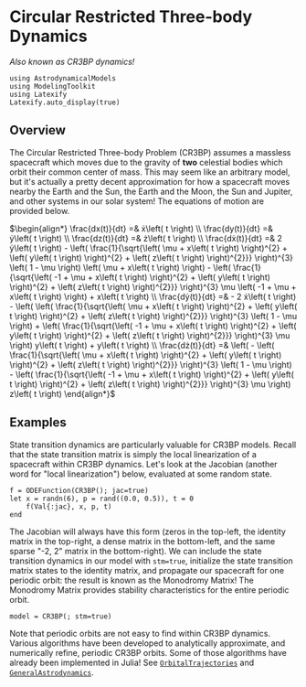 # Circular Restricted Three-body Dynamics
_Also known as CR3BP dynamics!_

```@setup main
using AstrodynamicalModels
using ModelingToolkit
using Latexify
Latexify.auto_display(true)
```

## Overview

The Circular Restricted Three-body Problem (CR3BP) assumes a massless spacecraft which moves
due to the gravity of __two__ celestial bodies which orbit their common center of mass.
This may seem like an arbitrary model, but it's actually a pretty decent approximation for how 
a spacecraft moves nearby the Earth and the Sun, the Earth and the Moon, the Sun and 
Jupiter, and other systems in our solar system! The equations of motion 
are provided below.

$\begin{align*}
\frac{dx(t)}{dt} =& ẋ\left( t \right) \\
\frac{dy(t)}{dt} =& ẏ\left( t \right) \\
\frac{dz(t)}{dt} =& ż\left( t \right) \\
\frac{dẋ(t)}{dt} =& 2 ẏ\left( t \right) - \left( \frac{1}{\sqrt{\left( \mu + x\left( t \right) \right)^{2} + \left( y\left( t \right) \right)^{2} + \left( z\left( t \right) \right)^{2}}} \right)^{3} \left( 1 - \mu \right) \left( \mu + x\left( t \right) \right) - \left( \frac{1}{\sqrt{\left( -1 + \mu + x\left( t \right) \right)^{2} + \left( y\left( t \right) \right)^{2} + \left( z\left( t \right) \right)^{2}}} \right)^{3} \mu \left( -1 + \mu + x\left( t \right) \right) + x\left( t \right) \\
\frac{dẏ(t)}{dt} =&  - 2 ẋ\left( t \right) - \left( \left( \frac{1}{\sqrt{\left( \mu + x\left( t \right) \right)^{2} + \left( y\left( t \right) \right)^{2} + \left( z\left( t \right) \right)^{2}}} \right)^{3} \left( 1 - \mu \right) + \left( \frac{1}{\sqrt{\left( -1 + \mu + x\left( t \right) \right)^{2} + \left( y\left( t \right) \right)^{2} + \left( z\left( t \right) \right)^{2}}} \right)^{3} \mu \right) y\left( t \right) + y\left( t \right) \\
\frac{dż(t)}{dt} =& \left(  - \left( \frac{1}{\sqrt{\left( \mu + x\left( t \right) \right)^{2} + \left( y\left( t \right) \right)^{2} + \left( z\left( t \right) \right)^{2}}} \right)^{3} \left( 1 - \mu \right) - \left( \frac{1}{\sqrt{\left( -1 + \mu + x\left( t \right) \right)^{2} + \left( y\left( t \right) \right)^{2} + \left( z\left( t \right) \right)^{2}}} \right)^{3} \mu \right) z\left( t \right)
\end{align*}$

## Examples

State transition dynamics are particularly valuable for CR3BP models.
Recall that the state transition matrix is simply the local linearization
of a spacecraft within CR3BP dynamics. Let's look at the Jacobian (another
word for "local linearization") below, evaluated at some random state.

```@repl main
f = ODEFunction(CR3BP(); jac=true)
let x = randn(6), p = rand((0.0, 0.5)), t = 0
    f(Val{:jac}, x, p, t)
end
```

The Jacobian will always have this form (zeros in the top-left,
the identity matrix in the top-right, a dense matrix in the 
bottom-left, and the same sparse "-2, 2" matrix in the bottom-right).
We can include the state transition dynamics in our model with 
`stm=true`, initialize the state transition matrix states to the 
identity matrix, and propagate our spacecraft for one periodic orbit:
the result is known as the Monodromy Matrix! The Monodromy Matrix
provides stability characteristics for the entire periodic orbit.

```@repl main
model = CR3BP(; stm=true)
```

Note that periodic orbits are not easy to find within CR3BP dynamics.
Various algorithms have been developed to analytically approximate, 
and numerically refine, periodic CR3BP orbits. Some of those 
algorithms have already been implemented in Julia! See 
[`OrbitalTrajectories`](https://github.com/dpad/OrbitalTrajectories.jl)
and [`GeneralAstrodynamics`](https://github.com/cadojo/GeneralAstrodynamics.jl).
